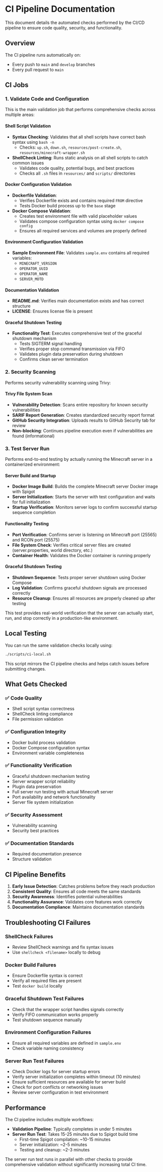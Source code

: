 # CI Pipeline Documentation

This document details the automated checks performed by the CI/CD pipeline to ensure code quality, security, and functionality.

## Overview

The CI pipeline runs automatically on:
- Every push to `main` and `develop` branches
- Every pull request to `main`

## CI Jobs

### 1. Validate Code and Configuration

This is the main validation job that performs comprehensive checks across multiple areas:

#### Shell Script Validation
- **Syntax Checking**: Validates that all shell scripts have correct bash syntax using `bash -n`
  - Checks: `up.sh`, `down.sh`, `resources/post-create.sh`, `resources/minecraft-wrapper.sh`
- **ShellCheck Linting**: Runs static analysis on all shell scripts to catch common issues
  - Validates code quality, potential bugs, and best practices
  - Checks all `.sh` files in `resources/` and `scripts/` directories

#### Docker Configuration Validation
- **Dockerfile Validation**: 
  - Verifies Dockerfile exists and contains required `FROM` directive
  - Tests Docker build process up to the `base` stage
- **Docker Compose Validation**:
  - Creates test environment file with valid placeholder values
  - Validates compose configuration syntax using `docker compose config`
  - Ensures all required services and volumes are properly defined

#### Environment Configuration Validation
- **Sample Environment File**: Validates `sample.env` contains all required variables:
  - `MINECRAFT_VERSION`
  - `OPERATOR_UUID`
  - `OPERATOR_NAME`
  - `SERVER_MOTD`

#### Documentation Validation
- **README.md**: Verifies main documentation exists and has correct structure
- **LICENSE**: Ensures license file is present

#### Graceful Shutdown Testing
- **Functionality Test**: Executes comprehensive test of the graceful shutdown mechanism
  - Tests SIGTERM signal handling
  - Verifies proper stop command transmission via FIFO
  - Validates plugin data preservation during shutdown
  - Confirms clean server termination

### 2. Security Scanning

Performs security vulnerability scanning using Trivy:

#### Trivy File System Scan
- **Vulnerability Detection**: Scans entire repository for known security vulnerabilities
- **SARIF Report Generation**: Creates standardized security report format
- **GitHub Security Integration**: Uploads results to GitHub Security tab for review
- **Non-blocking**: Continues pipeline execution even if vulnerabilities are found (informational)

### 3. Test Server Run

Performs end-to-end testing by actually running the Minecraft server in a containerized environment:

#### Server Build and Startup
- **Docker Image Build**: Builds the complete Minecraft server Docker image with Spigot
- **Server Initialization**: Starts the server with test configuration and waits for full initialization
- **Startup Verification**: Monitors server logs to confirm successful startup sequence completion

#### Functionality Testing
- **Port Verification**: Confirms server is listening on Minecraft port (25565) and RCON port (25575)
- **File System Check**: Verifies critical server files are created (server.properties, world directory, etc.)
- **Container Health**: Validates the Docker container is running properly

#### Graceful Shutdown Testing
- **Shutdown Sequence**: Tests proper server shutdown using Docker Compose
- **Log Validation**: Confirms graceful shutdown signals are processed correctly
- **Resource Cleanup**: Ensures all resources are properly cleaned up after testing

This test provides real-world verification that the server can actually start, run, and stop correctly in a production-like environment.

## Local Testing

You can run the same validation checks locally using:

```bash
./scripts/ci-local.sh
```

This script mirrors the CI pipeline checks and helps catch issues before submitting changes.

## What Gets Checked

### ✅ Code Quality
- Shell script syntax correctness
- ShellCheck linting compliance
- File permission validation

### ✅ Configuration Integrity
- Docker build process validation
- Docker Compose configuration syntax
- Environment variable completeness

### ✅ Functionality Verification
- Graceful shutdown mechanism testing
- Server wrapper script reliability
- Plugin data preservation
- Full server run testing with actual Minecraft server
- Port availability and network functionality
- Server file system initialization

### ✅ Security Assessment
- Vulnerability scanning
- Security best practices

### ✅ Documentation Standards
- Required documentation presence
- Structure validation

## CI Pipeline Benefits

1. **Early Issue Detection**: Catches problems before they reach production
2. **Consistent Quality**: Ensures all code meets the same standards
3. **Security Awareness**: Identifies potential vulnerabilities
4. **Functionality Assurance**: Validates core features work correctly
5. **Documentation Compliance**: Maintains documentation standards

## Troubleshooting CI Failures

### ShellCheck Failures
- Review ShellCheck warnings and fix syntax issues
- Use `shellcheck <filename>` locally to debug

### Docker Build Failures
- Ensure Dockerfile syntax is correct
- Verify all required files are present
- Test `docker build` locally

### Graceful Shutdown Test Failures
- Check that the wrapper script handles signals correctly
- Verify FIFO communication works properly
- Test shutdown sequence manually

### Environment Configuration Failures
- Ensure all required variables are defined in `sample.env`
- Check variable naming consistency

### Server Run Test Failures
- Check Docker logs for server startup errors
- Verify server initialization completes within timeout (10 minutes)
- Ensure sufficient resources are available for server build
- Check for port conflicts or networking issues
- Review server configuration in test environment

## Performance

The CI pipeline includes multiple workflows:
- **Validation Pipeline**: Typically completes in under 5 minutes
- **Server Run Test**: Takes 15-25 minutes due to Spigot build time
  - First-time Spigot compilation: ~10-15 minutes
  - Server initialization: ~2-5 minutes
  - Testing and cleanup: ~2-3 minutes

The server run test runs in parallel with other checks to provide comprehensive validation without significantly increasing total CI time.